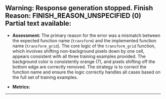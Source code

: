 Warning: Response generation stopped. Finish Reason: FINISH_REASON_UNSPECIFIED (0)
Partial text available:
---
*   **Assessment:** The primary reason for the error was a mismatch between the expected function name (`transform`) and the implemented function name (`transform_grid`). The core logic of the `transform_grid` function, which involves shifting non-background pixels down by one cell, appears consistent with all three training examples provided. The background color is consistently orange (7), and pixels shifting off the bottom edge are correctly removed. The strategy is to correct the function name and ensure the logic correctly handles all cases based on the full set of training examples.

*   **Metrics:**
    
---
